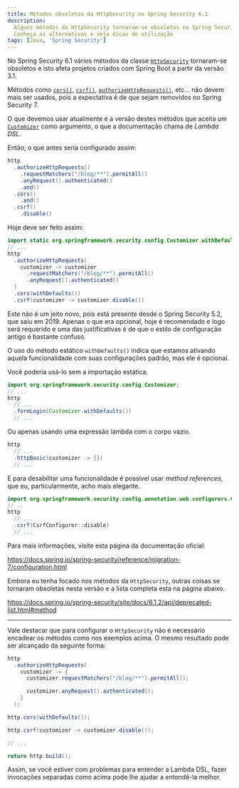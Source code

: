 ```yaml
---
title: Métodos obsoletos da HttpSecurity no Spring Security 6.1
description:
  Alguns métodos da HttpSecurity tornaram-se obsoletos no Spring Security 6.1.
  Conheça as alternativas e veja dicas de utilização
tags: [Java, 'Spring Security']
---
```


No Spring Security 6.1 vários métodos da classe [`HttpSecurity`][http]
tornaram-se obsoletos e isto afeta projetos criados com Spring Boot a partir da
versão 3.1.

Métodos como [`cors()`][cors], [`csrf()`][csrf],
[`authorizeHttpRequests()`][auth], etc... não devem mais ser usados, pois a
expectativa é de que sejam removidos no Spring Security 7.

O que devemos usar atualmente é a versão destes métodos que aceita um
[`Customizer`][custom] como argumento, o que a documentação chama de _Lambda
DSL_.

Então, o que antes seria configurado assim:

```java
http
  .authorizeHttpRequests()
    .requestMatchers("/blog/**").permitAll()
    .anyRequest().authenticated()
    .and()
  .cors()
    .and()
  .csrf()
    .disable()
```

Hoje deve ser feito assim:

```java
import static org.springframework.security.config.Customizer.withDefaults;
// ...
http
  .authorizeHttpRequests(
    customizer -> customizer
      .requestMatchers("/blog/**").permitAll()
      .anyRequest().authenticated()
  )
  .cors(withDefaults())
  .csrf(customizer -> customizer.disable())
```

Este não é um jeito novo, pois está presente desde o Spring Security 5.2, que
saiu em 2019. Apenas o que era opcional, hoje é recomendado e logo será
requerido e uma das justificativas é de que o estilo de configuração antigo é
bastante confuso.

O uso do método estático `withDefaults()` indica que estamos ativando aquela
funcionalidade com suas configurações padrão, mas ele é opcional.

Você poderia usá-lo sem a importação estática.

```java
import org.springframework.security.config.Customizer;
// ...
http
  // ...
  .formLogin(Customizer.withDefaults())
  // ...
```

Ou apenas usando uma expressão lambda com o corpo vazio.

```java
http
  // ...
  .httpBasic(customizer -> {})
  // ...
```

E para desabilitar uma funcionalidade é possível usar _method references_, que
eu, particularmente, acho mais elegante.

```java
import org.springframework.security.config.annotation.web.configurers.CsrfConfigurer;
// ..
http
  // ...
  .csrf(CsrfConfigurer::disable)
  // ...
```

Para mais informações, visite esta página da documentação oficial:

https://docs.spring.io/spring-security/reference/migration-7/configuration.html

Embora eu tenha focado nos métodos da `HttpSecurity`, outras coisas se tornaram
obsoletas nesta versão e a lista completa esta na página abaixo.

https://docs.spring.io/spring-security/site/docs/6.1.2/api/deprecated-list.html#method

---

Vale destacar que para configurar o `HttpSecurity` não é necessário encadear os
métodos como nos exemplos acima. O mesmo resultado pode ser alcançado da
seguinte forma:

```java
http
  .authorizeHttpRequests(
    customizer -> {
      customizer.requestMatchers("/blog/**").permitAll();

      customizer.anyRequest().authenticated();
    }
  );

http.cors(withDefaults());

http.csrf(customizer -> customizer.disable());

// ...

return http.build();
```

Assim, se você estiver com problemas para entender a Lambda DSL, fazer
invocações separadas como acima pode lhe ajudar a entendê-la melhor.

[cors]:
  https://docs.spring.io/spring-security/site/docs/6.1.2/api/org/springframework/security/config/annotation/web/builders/HttpSecurity.html#cors()
[csrf]:
  https://docs.spring.io/spring-security/site/docs/6.1.2/api/org/springframework/security/config/annotation/web/builders/HttpSecurity.html#csrf()
[auth]:
  https://docs.spring.io/spring-security/site/docs/6.1.2/api/org/springframework/security/config/annotation/web/builders/HttpSecurity.html#authorizeHttpRequests()
[http]:
  https://docs.spring.io/spring-security/site/docs/6.1.2/api/org/springframework/security/config/annotation/web/builders/HttpSecurity.html
[custom]:
  https://docs.spring.io/spring-security/site/docs/6.1.2/api/org/springframework/security/config/Customizer.html
